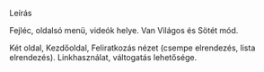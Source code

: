Leírás

Fejléc, oldalsó menü, videók helye. Van Világos és Sötét mód.

Két oldal, Kezdőoldal, Feliratkozás nézet (csempe elrendezés, lista elrendezés). Linkhasználat, váltogatás lehetősége.